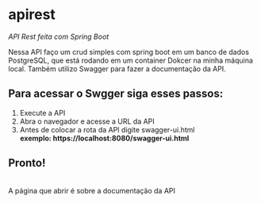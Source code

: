 # apirest
*API Rest feita com Spring Boot*

Nessa API faço um crud simples com spring boot em um banco de dados PostgreSQL, que está rodando em um container Dokcer na minha máquina local.
Também utilizo Swagger para fazer a documentação da API.

<h2>Para acessar o Swgger siga esses passos:</h2>
<ol>
  <li> Execute a API </li>
  <li> Abra o navegador e acesse a URL da API </li>
  <li> Antes de colocar a rota da API digite swagger-ui.html
    <br>
   <strong>exemplo: https://localhost:8080/swagger-ui.html</strong> </li>
</ol>
 
    
  <h2> Pronto! </h2>
  <br>
  A página que abrir é sobre a documentação da API
